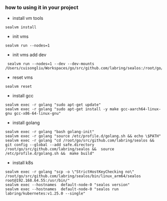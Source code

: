 ### how to using it in your project

- install vm tools
```shell
sealvm install 
```

- init vms 
```shell
sealvm run --nodes=1 
```

- init vms add dev 
```shell
 sealvm run --nodes=1 --dev --dev-mounts /Users/cuisongliu/Workspaces/go/src/github.com/labring/sealos:/root/go/src/github.com/labring/sealos 
```

- reset vms
```shell
sealvm reset
```


- install gcc
```shell
sealvm exec -r golang "sudo apt-get update"
sealvm exec -r golang "sudo apt-get install -y make gcc-aarch64-linux-gnu gcc-x86-64-linux-gnu"
```

- install golang
```shell
sealvm exec -r golang "bash golang-init"
sealvm exec -r golang "source /etc/profile.d/golang.sh && echo \$PATH"
sealvm exec -r golang "cd /root/go/src/github.com/labring/sealos && git config --global --add safe.directory /root/go/src/github.com/labring/sealos &&  source /etc/profile.d/golang.sh &&  make build"
```

- install k8s
```shell
sealvm exec -r golang "scp -o \"StrictHostKeyChecking no\" /root/go/src/github.com/labring/sealos/bin/linux_arm64/sealos root@192.168.64.55:/usr/bin/"
sealvm exec --hostnames  default-node-0 "sealos version" 
sealvm exec --hostnames  default-node-0 "sealos run labring/kubernetes:v1.25.0 --single" 
```
